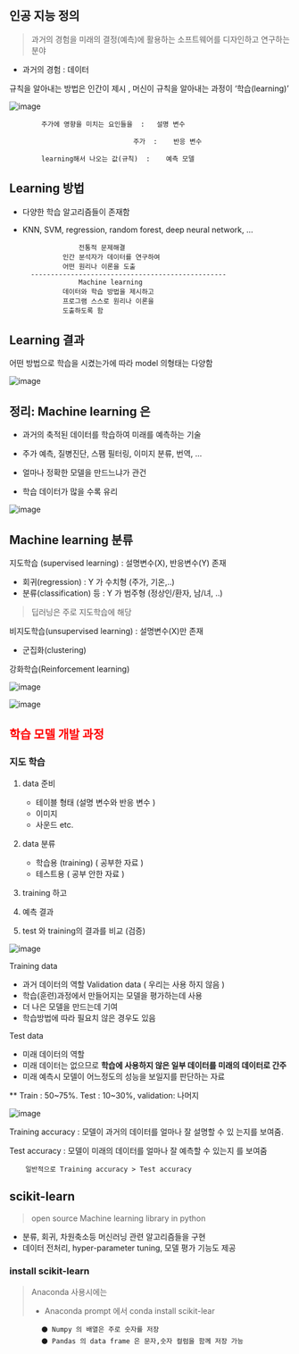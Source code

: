 
##  인공 지능 정의
> 과거의 경험을 미래의 결정(예측)에 활용하는 소프트웨어를 디자인하고 연구하는 분야

- 과거의 경험 : 데이터

규칙을 알아내는 방법은 인간이 제시 , 
머신이 규칙을 알아내는 과정이 ‘학습(learning)’ 

![image](https://user-images.githubusercontent.com/86946575/190031950-1e822855-b863-417b-ae51-0389dedc98eb.png)


            주가에 영향을 미치는 요인들을  :   설명 변수
            
                                   주가  :    반응 변수

            learning해서 나오는 값(규칙)  :    예측 모델 

## Learning 방법
- 다양한 학습 알고리즘들이 존재함
- KNN, SVM, regression, random forest, deep neural network, …



                    전통적 문제해결
                인간 분석자가 데이터를 연구하여
                어떤 원리나 이론을 도출
        -------------------------------------------------
                    Machine learning
                데이터와 학습 방법을 제시하고
                프로그램 스스로 원리나 이론을
                도출하도록 함
## Learning 결과
어떤 방법으로 학습을 시켰는가에 따라 model 의형태는 다양함

![image](https://user-images.githubusercontent.com/86946575/190296825-9e6b58a6-8994-4ef0-b573-2b1317411ccf.png)

## 정리: Machine learning 은
- 과거의 축적된 데이터를 학습하여 미래를 예측하는 기술

- 주가 예측, 질병진단, 스팸 필터링, 이미지 분류, 번역, …

- 얼마나 정확한 모델을 만드느냐가 관건

- 학습 데이터가 많을 수록 유리

![image](https://user-images.githubusercontent.com/86946575/190032761-3fb98181-f04b-4bda-9491-cd88f8cb3d73.png)


## Machine learning 분류
지도학습 (supervised learning)  : 설명변수(X), 반응변수(Y) 존재
- 회귀(regression)    : Y 가 수치형 (주가, 기온,..)
- 분류(classification) 등   : Y 가 범주형 (정상인/환자, 남/녀, ..)
> 딥러닝은 주로 지도학습에 해당 

비지도학습(unsupervised learning)    :  설명변수(X)만 존재
- 군집화(clustering)

강화학습(Reinforcement learning)


![image](https://user-images.githubusercontent.com/86946575/190033631-f767ab6e-15a7-4900-b85f-65291c8e50f2.png)

![image](https://user-images.githubusercontent.com/86946575/190033680-fd3068a7-fe18-4c16-bf7f-26e8c415a71d.png)


## <span style="color:red">학습 모델 개발 과정  </span>
### 지도 학습 
1. data 준비 
    - 테이블 형태 (설명 변수와 반응 변수 )
    - 이미지
    - 사운드 etc.

2. data 분류 
    - 학습용 (training)  ( 공부한 자료 )
    - 테스트용  ( 공부 안한 자료 )

3. training 하고 
4. 예측 결과 
5. test 와 training의 결과를 비교 (검증)

![image](https://user-images.githubusercontent.com/86946575/190034329-f427b11d-e0ab-4a88-96a5-b6ddf2858670.png)


Training data
- 과거 데이터의 역할
Validation data  ( 우리는 사용 하지 않음 )
- 학습(훈련)과정에서 만들어지는 모델을 평가하는데 사용
- 더 나은 모델을 만드는데 기여
- 학습방법에 따라 필요치 않은 경우도 있음

 Test data
- 미래 데이터의 역할
- 미래 데이터는 없으므로 **학습에 사용하지 않은 일부 데이터를 미래의 데이터로 간주**
- 미래 예측시 모델이 어느정도의 성능을 보일지를 판단하는 자료

** Train : 50~75%. Test : 10~30%, validation: 나머지

![image](https://user-images.githubusercontent.com/86946575/190034959-78cdf2de-846a-4ee5-804a-5e3191ea7082.png)

Training accuracy : 모델이 과거의 데이터를 얼마나 잘 설명할 수 있
는지를 보여줌.

Test accuracy : 모델이 미래의 데이터를 얼마나 잘 예측할 수 있는지
를 보여줌

        일반적으로 Training accuracy > Test accuracy


## scikit-learn
> open source 
> Machine learning library in python
- 분류, 회귀, 차원축소등 머신러닝 관련 알고리즘들을 구현
- 데이터 전처리, hyper-parameter tuning, 모델 평가 기능도 제공

### install scikit-learn
> Anaconda 사용시에는 
> - Anaconda prompt 에서 conda install scikit-lear

            ⚫ Numpy 의 배열은 주로 숫자를 저장
            ⚫ Pandas 의 data frame 은 문자,숫자 컬럼을 함께 저장 가능
